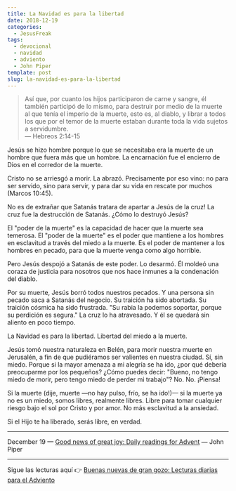 ```yaml
---
title: La Navidad es para la libertad
date: 2018-12-19
categories:
  - JesusFreak
tags:
  - devocional
  - navidad
  - adviento
  - John Piper
template: post
slug: la-navidad-es-para-la-libertad
---
```


> Así que, por cuanto los hijos participaron de carne y sangre, él también participó de lo mismo, para destruir por medio de la muerte al que tenía el imperio de la muerte, esto es, al diablo, y librar a todos los que por el temor de la muerte estaban durante toda la vida sujetos a servidumbre.<br>
> — Hebreos 2:14-15

Jesús se hizo hombre porque lo que se necesitaba era la muerte de un hombre que fuera más que un hombre. La encarnación fue el encierro de Dios en el corredor de la muerte.

Cristo no se arriesgó a morir. La abrazó. Precisamente por eso vino: no para ser servido, sino para servir, y para dar su vida en rescate por muchos (Marcos 10:45).

No es de extrañar que Satanás tratara de apartar a Jesús de la cruz! La cruz fue la destrucción de Satanás. ¿Cómo lo destruyó Jesús?

El "poder de la muerte" es la capacidad de hacer que la muerte sea temerosa. El "poder de la muerte" es el poder que mantiene a los hombres en esclavitud a través del miedo a la muerte. Es el poder de mantener a los hombres en pecado, para que la muerte venga como algo horrible.

Pero Jesús despojó a Satanás de este poder. Lo desarmó. Él moldeó una coraza de justicia para nosotros que nos hace inmunes a la condenación del diablo.

Por su muerte, Jesús borró todos nuestros pecados. Y una persona sin pecado saca a Satanás del negocio. Su traición ha sido abortada. Su traición cósmica ha sido frustrada. "Su rabia la podemos soportar, porque su perdición es segura." La cruz lo ha atravesado. Y él se quedará sin aliento en poco tiempo.

La Navidad es para la libertad. Libertad del miedo a la muerte.

Jesús tomó nuestra naturaleza en Belén, para morir nuestra muerte en Jerusalén, a fin de que pudiéramos ser valientes en nuestra ciudad. Sí, sin miedo. Porque si la mayor amenaza a mi alegría se ha ido, ¿por qué debería preocuparme por los pequeños? ¿Cómo puedes decir: "Bueno, no tengo miedo de morir, pero tengo miedo de perder mi trabajo"? No. No. ¡Piensa!

Si la muerte (dije, muerte —no hay pulso, frío, se ha ido!)— si la muerte ya no es un miedo, somos libres, realmente libres. Libre para tomar cualquier riesgo bajo el sol por Cristo y por amor. No más esclavitud a la ansiedad.

Si el Hijo te ha liberado, serás libre, en verdad.

---

December 19 — [Good news of great joy: Daily readings for Advent](https://www.desiringgod.org/books/good-news-of-great-joy) — John Piper

---

Sigue las lecturas aquí 👉 [Buenas nuevas de gran gozo: Lecturas diarias para el Adviento](/buenas-nuevas-de-gran-gozo-lecturas-diarias-para-adviento)